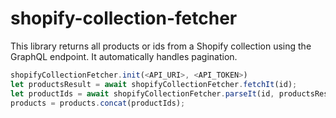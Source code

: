 # shopify-collection-fetcher

This library returns all products or ids from a Shopify collection using the GraphQL endpoint. It automatically handles pagination.

```js
shopifyCollectionFetcher.init(<API_URI>, <API_TOKEN>)
let productsResult = await shopifyCollectionFetcher.fetchIt(id);
let productIds = await shopifyCollectionFetcher.parseIt(id, productsResult);
products = products.concat(productIds);
```
